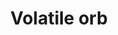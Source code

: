 ---
layout: item
title: Volatile orb
item-id: 24514
datatable: true
id: 24514
name: "Volatile orb"
members: true
lowalch: 1600000
highalch: 2400000
examine: "An ancient magical orb, corrupted by darkness."
monsters:
  - id: 9416
    name: "Phosani's Nightmare"
    members: true
    combat_level: 1024
    wiki_url: "https://oldschool.runescape.wiki/w/The_Nightmare"
    drops:
      - quantity: "1"
        rarity: 0.0005555555555555556
    image: "https://oldschool.runescape.wiki/images/thumb/7/7d/The_Nightmare.png/250px-The_Nightmare.png?0128a"
  - id: 9425
    name: "The Nightmare"
    members: true
    combat_level: 814
    wiki_url: "https://oldschool.runescape.wiki/w/The_Nightmare"
    drops:
      - quantity: "1"
        rarity: 0.0005555555555555556
    image: "https://oldschool.runescape.wiki/images/thumb/7/7d/The_Nightmare.png/250px-The_Nightmare.png?0128a"
---